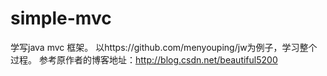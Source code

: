 # simple-mvc
学写java mvc 框架。
以https://github.com/menyouping/jw为例子，学习整个过程。
参考原作者的博客地址：http://blog.csdn.net/beautiful5200
